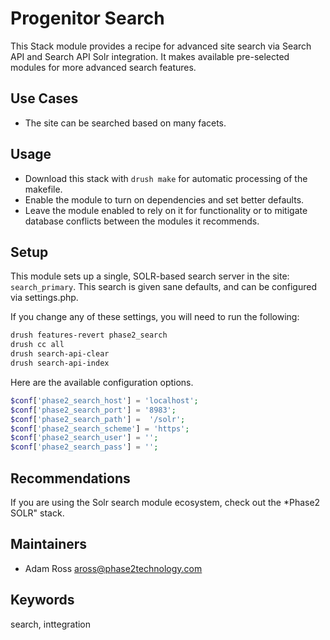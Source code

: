 # Progenitor Search

This Stack module provides a recipe for advanced site search via Search API and
Search API Solr integration. It makes available pre-selected modules for more 
advanced search features.

## Use Cases

* The site can be searched based on many facets.

## Usage

* Download this stack with `drush make` for automatic processing of the makefile.
* Enable the module to turn on dependencies and set better defaults.
* Leave the module enabled to rely on it for functionality or to mitigate database
  conflicts between the modules it recommends.

## Setup

This module sets up a single, SOLR-based search server in the site: `search_primary`.
This search is given sane defaults, and can be configured via settings.php.

If you change any of these settings, you will need to run the following:

```bash
drush features-revert phase2_search
drush cc all
drush search-api-clear
drush search-api-index
```

Here are the available configuration options.

```php
$conf['phase2_search_host'] = 'localhost';
$conf['phase2_search_port'] = '8983';
$conf['phase2_search_path'] =  '/solr';
$conf['phase2_search_scheme'] = 'https';
$conf['phase2_search_user'] = '';
$conf['phase2_search_pass'] = '';
```

## Recommendations
If you are using the Solr search module ecosystem, check out the *Phase2 SOLR" stack.

## Maintainers

* Adam Ross <aross@phase2technology.com>

## Keywords

search, inttegration
